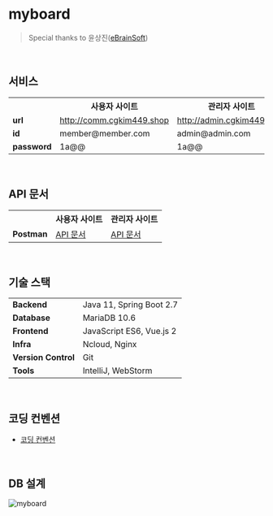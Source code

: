 # myboard
> Special thanks to 윤상진([eBrainSoft](https://www.ebrainsoft.com))

<br/>

## 서비스
<table>
    <th></th>
    <th>사용자 사이트</th>
    <th>관리자 사이트</th>
	<tr>
		<td><strong>url<strong></td>
		<td><a href="http://comm.cgkim449.shop">http://comm.cgkim449.shop</a></td>
        <td><a href="http://admin.cgkim449.shop">http://admin.cgkim449.shop</a></td>
	</tr>
	<tr>
		<td><strong>id<strong></td>
		<td>member@member.com</td>
        <td>admin@admin.com</td>
	</tr>
	<tr>
		<td><strong>password<strong></td>
		<td>1a@@</td>
        <td>1a@@</td>
	</tr>
</table>

<br/>

## API 문서

<table>
    <th></th>
    <th>사용자 사이트</th>
    <th>관리자 사이트</th>
	<tr>
		<td><strong>Postman<strong></td>
		<td><a href="https://documenter.getpostman.com/view/20200406/UzBqp5ZD">API 문서</a></td>
        <td><a href="https://documenter.getpostman.com/view/20200406/UzBtn43W">API 문서</a></td>
	</tr>
</table>

<br/>

## 기술 스택
<table>
	<tr>
		<td><strong>Backend<strong></td>
		<td>Java 11, Spring Boot 2.7</td>
	</tr>
	<tr>
		<td><strong>Database<strong></td>
		<td>MariaDB 10.6</td>
	</tr>
	<tr>
		<td><strong>Frontend<strong></td>
		<td>JavaScript ES6, Vue.js 2</td>
	</tr>
	<tr>
		<td><strong>Infra<strong></td>
		<td>Ncloud, Nginx</td>
	</tr>
	<tr>
		<td><strong>Version Control<strong></td>
		<td>Git</td>
	</tr>
    <tr>
		<td><strong>Tools<strong></td>
		<td>IntelliJ, WebStorm</td>
	</tr>
</table>

<br/>

## 코딩 컨벤션

- [코딩 컨벤션](https://github.com/cgkim449/myboard/blob/main/coding-convention.md)

<br/>

## DB 설계
![myboard](https://user-images.githubusercontent.com/68311318/175452981-3b0d3fd8-5b18-443d-b1d0-45d2b0ea85bb.png)
